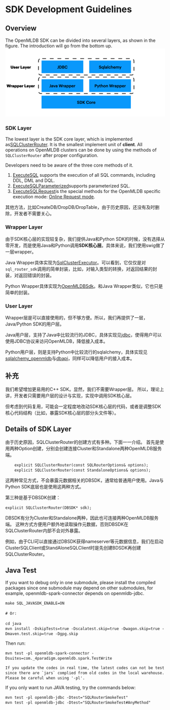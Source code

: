 # SDK Development Guidelines

## Overview

The OpenMLDB SDK can be divided into several layers, as shown in the figure. The introduction will go from the bottom up.
![sdk layers](images/sdk_layers.png)

### SDK Layer
The lowest layer is the SDK core layer, which is implemented as[SQLClusterRouter](https://github.com/4paradigm/OpenMLDB/blob/b6f122798f567adf2bb7766e2c3b81b633ebd231/src/sdk/sql_cluster_router.h#L110). It is the smallest implement unit of **client**. All operations on OpenMLDB clusters can be done by using the methods of `SQLClusterRouter` after proper configuration.

Developers need to be aware of the three core methods of it.

1. [ExecuteSQL](https://github.com/4paradigm/OpenMLDB/blob/b6f122798f567adf2bb7766e2c3b81b633ebd231/src/sdk/sql_cluster_router.h#L160) supports the execution of all SQL commands, including DDL, DML and DQL.
2. [ExecuteSQLParameterized](https://github.com/4paradigm/OpenMLDB/blob/b6f122798f567adf2bb7766e2c3b81b633ebd231/src/sdk/sql_cluster_router.h#L166)supports parameterized SQL.
3. [ExecuteSQLRequest](https://github.com/4paradigm/OpenMLDB/blob/b6f122798f567adf2bb7766e2c3b81b633ebd231/src/sdk/sql_cluster_router.h#L156)is the special methods for the OpenMLDB specific execution mode: [Online Request mode](../tutorial/modes.md#4-the-online-request-mode).

其他方法，比如CreateDB/DropDB/DropTable，由于历史原因，还没有及时删除，开发者不需要关心。

### Wrapper Layer
由于SDK核心层的实现较复杂，我们提供Java和Python SDK的时候，没有选择从零开发，而是使用Java和Python调用**SDK核心层**。具体来说，我们使用swig做了一层wrapper。

Java Wrapper具体实现为[SqlClusterExecutor](https://github.com/4paradigm/OpenMLDB/blob/main/java/openmldb-jdbc/src/main/java/com/_4paradigm/openmldb/sdk/impl/SqlClusterExecutor.java)。可以看到，它仅仅是对`sql_router_sdk`调用的简单封装，比如，对输入类型的转换，对返回结果的封装，对返回错误的封装。

Python Wrapper具体实现为[OpenMLDBSdk](https://github.com/4paradigm/OpenMLDB/blob/main/python/openmldb/sdk/sdk.py)。和Java Wrapper类似，它也只是简单的封装。

### User Layer
Wrapper层是可以直接使用的，但不够方便。所以，我们再提供了一层，Java/Python SDK的用户层。

Java用户层，支持了Java中比较流行的JDBC，具体实现见[jdbc](https://github.com/4paradigm/OpenMLDB/tree/main/java/openmldb-jdbc/src/main/java/com/_4paradigm/openmldb/jdbc)，使得用户可以使用JDBC协议来访问OpenMLDB，降低接入成本。

Python用户层，则是支持Python中比较流行的sqlalchemy，具体实现见[sqlalchemy_openmldb](https://github.com/4paradigm/OpenMLDB/blob/main/python/openmldb/sqlalchemy_openmldb)与[dbapi](https://github.com/4paradigm/OpenMLDB/blob/main/python/openmldb/dbapi)，同样可以降低用户的接入成本。

## 补充

我们希望增加更易用的C++ SDK。显然，我们不需要Wrapper层。
所以，理论上讲，开发者只需要用户层的设计与实现，实现中调用SDK核心层。

但考虑到代码复用，可能会一定程度地改动SDK核心层的代码，或者是调整SDK核心代码结构（比如，暴露SDK核心层的部分头文件等）。

## Details of SDK Layer 

由于历史原因，SQLClusterRouter的创建方式有多种。下面一一介绍。
首先是使用两种Option创建，分别会创建连接Cluster和Standalone两种OpenMLDB服务端。
```
    explicit SQLClusterRouter(const SQLRouterOptions& options);
    explicit SQLClusterRouter(const StandaloneOptions& options);
```
这两种常见方式，不会暴露元数据相关的DBSDK，通常给普通用户使用。Java与Python SDK底层也是使用这两种方式。

第三种是基于DBSDK创建：
```
explicit SQLClusterRouter(DBSDK* sdk);
```
DBSDK有分为Cluster和Standalone两种，因此也可连接两种OpenMLDB服务端。
这种方式方便用户额外地读取操作元数据，否则DBSDK在SQLClusterRouter内部不会对外暴露。

例如，由于CLI可以直接通过DBSDK获得nameserver等元数据信息，我们在启动ClusterSQLClient或StandAloneSQLClient时是先创建BDSDK再创建SQLClusterRouter。

## Java Test

If you want to debug only in one submodule, please install the compiled packages since one submodule may depend on other submodules, for example, openmldb-spark-connector depends on openmldb-jdbc. 

```
make SQL_JAVASDK_ENABLE=ON

# Or:

cd java
mvn install -DskipTests=true -Dscalatest.skip=true -Dwagon.skip=true -Dmaven.test.skip=true -Dgpg.skip
```

Then run:

```
mvn test -pl openmldb-spark-connector -Dsuites=com._4paradigm.openmldb.spark.TestWrite
```

```{warning}
If you update the codes in real time, the latest codes can not be test since there are `jars` complied from old codes in the local warehouse.
Please be careful when using '-pl'.
```

If you only want to run JAVA testing, try the commands below:
```
mvn test -pl openmldb-jdbc -Dtest="SQLRouterSmokeTest"
mvn test -pl openmldb-jdbc -Dtest="SQLRouterSmokeTest#AnyMethod"
```